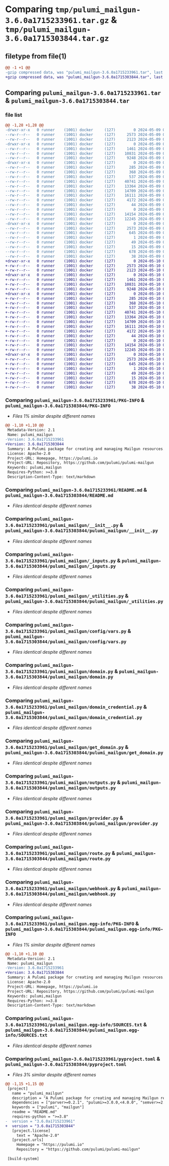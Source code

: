 # Comparing `tmp/pulumi_mailgun-3.6.0a1715233961.tar.gz` & `tmp/pulumi_mailgun-3.6.0a1715303844.tar.gz`

## filetype from file(1)

```diff
@@ -1 +1 @@
-gzip compressed data, was "pulumi_mailgun-3.6.0a1715233961.tar", last modified: Thu May  9 06:00:48 2024, max compression
+gzip compressed data, was "pulumi_mailgun-3.6.0a1715303844.tar", last modified: Fri May 10 01:30:18 2024, max compression
```

## Comparing `pulumi_mailgun-3.6.0a1715233961.tar` & `pulumi_mailgun-3.6.0a1715303844.tar`

### file list

```diff
@@ -1,28 +1,28 @@
-drwxr-xr-x   0 runner    (1001) docker     (127)        0 2024-05-09 06:00:48.147493 pulumi_mailgun-3.6.0a1715233961/
--rw-r--r--   0 runner    (1001) docker     (127)     2573 2024-05-09 06:00:48.147493 pulumi_mailgun-3.6.0a1715233961/PKG-INFO
--rw-r--r--   0 runner    (1001) docker     (127)     2123 2024-05-09 06:00:42.000000 pulumi_mailgun-3.6.0a1715233961/README.md
-drwxr-xr-x   0 runner    (1001) docker     (127)        0 2024-05-09 06:00:48.147493 pulumi_mailgun-3.6.0a1715233961/pulumi_mailgun/
--rw-r--r--   0 runner    (1001) docker     (127)     1461 2024-05-09 06:00:42.000000 pulumi_mailgun-3.6.0a1715233961/pulumi_mailgun/__init__.py
--rw-r--r--   0 runner    (1001) docker     (127)    10831 2024-05-09 06:00:42.000000 pulumi_mailgun-3.6.0a1715233961/pulumi_mailgun/_inputs.py
--rw-r--r--   0 runner    (1001) docker     (127)     9248 2024-05-09 06:00:42.000000 pulumi_mailgun-3.6.0a1715233961/pulumi_mailgun/_utilities.py
-drwxr-xr-x   0 runner    (1001) docker     (127)        0 2024-05-09 06:00:48.147493 pulumi_mailgun-3.6.0a1715233961/pulumi_mailgun/config/
--rw-r--r--   0 runner    (1001) docker     (127)      285 2024-05-09 06:00:42.000000 pulumi_mailgun-3.6.0a1715233961/pulumi_mailgun/config/__init__.py
--rw-r--r--   0 runner    (1001) docker     (127)      368 2024-05-09 06:00:42.000000 pulumi_mailgun-3.6.0a1715233961/pulumi_mailgun/config/__init__.pyi
--rw-r--r--   0 runner    (1001) docker     (127)      537 2024-05-09 06:00:42.000000 pulumi_mailgun-3.6.0a1715233961/pulumi_mailgun/config/vars.py
--rw-r--r--   0 runner    (1001) docker     (127)    40741 2024-05-09 06:00:42.000000 pulumi_mailgun-3.6.0a1715233961/pulumi_mailgun/domain.py
--rw-r--r--   0 runner    (1001) docker     (127)    13364 2024-05-09 06:00:42.000000 pulumi_mailgun-3.6.0a1715233961/pulumi_mailgun/domain_credential.py
--rw-r--r--   0 runner    (1001) docker     (127)    14709 2024-05-09 06:00:42.000000 pulumi_mailgun-3.6.0a1715233961/pulumi_mailgun/get_domain.py
--rw-r--r--   0 runner    (1001) docker     (127)    16111 2024-05-09 06:00:42.000000 pulumi_mailgun-3.6.0a1715233961/pulumi_mailgun/outputs.py
--rw-r--r--   0 runner    (1001) docker     (127)     4172 2024-05-09 06:00:42.000000 pulumi_mailgun-3.6.0a1715233961/pulumi_mailgun/provider.py
--rw-r--r--   0 runner    (1001) docker     (127)       44 2024-05-09 06:00:42.000000 pulumi_mailgun-3.6.0a1715233961/pulumi_mailgun/pulumi-plugin.json
--rw-r--r--   0 runner    (1001) docker     (127)        0 2024-05-09 06:00:42.000000 pulumi_mailgun-3.6.0a1715233961/pulumi_mailgun/py.typed
--rw-r--r--   0 runner    (1001) docker     (127)    14154 2024-05-09 06:00:42.000000 pulumi_mailgun-3.6.0a1715233961/pulumi_mailgun/route.py
--rw-r--r--   0 runner    (1001) docker     (127)    12245 2024-05-09 06:00:42.000000 pulumi_mailgun-3.6.0a1715233961/pulumi_mailgun/webhook.py
-drwxr-xr-x   0 runner    (1001) docker     (127)        0 2024-05-09 06:00:48.147493 pulumi_mailgun-3.6.0a1715233961/pulumi_mailgun.egg-info/
--rw-r--r--   0 runner    (1001) docker     (127)     2573 2024-05-09 06:00:48.000000 pulumi_mailgun-3.6.0a1715233961/pulumi_mailgun.egg-info/PKG-INFO
--rw-r--r--   0 runner    (1001) docker     (127)      645 2024-05-09 06:00:48.000000 pulumi_mailgun-3.6.0a1715233961/pulumi_mailgun.egg-info/SOURCES.txt
--rw-r--r--   0 runner    (1001) docker     (127)        1 2024-05-09 06:00:48.000000 pulumi_mailgun-3.6.0a1715233961/pulumi_mailgun.egg-info/dependency_links.txt
--rw-r--r--   0 runner    (1001) docker     (127)       49 2024-05-09 06:00:48.000000 pulumi_mailgun-3.6.0a1715233961/pulumi_mailgun.egg-info/requires.txt
--rw-r--r--   0 runner    (1001) docker     (127)       15 2024-05-09 06:00:48.000000 pulumi_mailgun-3.6.0a1715233961/pulumi_mailgun.egg-info/top_level.txt
--rw-r--r--   0 runner    (1001) docker     (127)      678 2024-05-09 06:00:42.000000 pulumi_mailgun-3.6.0a1715233961/pyproject.toml
--rw-r--r--   0 runner    (1001) docker     (127)       38 2024-05-09 06:00:48.147493 pulumi_mailgun-3.6.0a1715233961/setup.cfg
+drwxr-xr-x   0 runner    (1001) docker     (127)        0 2024-05-10 01:30:18.839508 pulumi_mailgun-3.6.0a1715303844/
+-rw-r--r--   0 runner    (1001) docker     (127)     2573 2024-05-10 01:30:18.839508 pulumi_mailgun-3.6.0a1715303844/PKG-INFO
+-rw-r--r--   0 runner    (1001) docker     (127)     2123 2024-05-10 01:30:10.000000 pulumi_mailgun-3.6.0a1715303844/README.md
+drwxr-xr-x   0 runner    (1001) docker     (127)        0 2024-05-10 01:30:18.835508 pulumi_mailgun-3.6.0a1715303844/pulumi_mailgun/
+-rw-r--r--   0 runner    (1001) docker     (127)     1461 2024-05-10 01:30:10.000000 pulumi_mailgun-3.6.0a1715303844/pulumi_mailgun/__init__.py
+-rw-r--r--   0 runner    (1001) docker     (127)    10831 2024-05-10 01:30:10.000000 pulumi_mailgun-3.6.0a1715303844/pulumi_mailgun/_inputs.py
+-rw-r--r--   0 runner    (1001) docker     (127)     9248 2024-05-10 01:30:10.000000 pulumi_mailgun-3.6.0a1715303844/pulumi_mailgun/_utilities.py
+drwxr-xr-x   0 runner    (1001) docker     (127)        0 2024-05-10 01:30:18.839508 pulumi_mailgun-3.6.0a1715303844/pulumi_mailgun/config/
+-rw-r--r--   0 runner    (1001) docker     (127)      285 2024-05-10 01:30:10.000000 pulumi_mailgun-3.6.0a1715303844/pulumi_mailgun/config/__init__.py
+-rw-r--r--   0 runner    (1001) docker     (127)      368 2024-05-10 01:30:10.000000 pulumi_mailgun-3.6.0a1715303844/pulumi_mailgun/config/__init__.pyi
+-rw-r--r--   0 runner    (1001) docker     (127)      537 2024-05-10 01:30:10.000000 pulumi_mailgun-3.6.0a1715303844/pulumi_mailgun/config/vars.py
+-rw-r--r--   0 runner    (1001) docker     (127)    40741 2024-05-10 01:30:10.000000 pulumi_mailgun-3.6.0a1715303844/pulumi_mailgun/domain.py
+-rw-r--r--   0 runner    (1001) docker     (127)    13364 2024-05-10 01:30:10.000000 pulumi_mailgun-3.6.0a1715303844/pulumi_mailgun/domain_credential.py
+-rw-r--r--   0 runner    (1001) docker     (127)    14709 2024-05-10 01:30:10.000000 pulumi_mailgun-3.6.0a1715303844/pulumi_mailgun/get_domain.py
+-rw-r--r--   0 runner    (1001) docker     (127)    16111 2024-05-10 01:30:10.000000 pulumi_mailgun-3.6.0a1715303844/pulumi_mailgun/outputs.py
+-rw-r--r--   0 runner    (1001) docker     (127)     4172 2024-05-10 01:30:10.000000 pulumi_mailgun-3.6.0a1715303844/pulumi_mailgun/provider.py
+-rw-r--r--   0 runner    (1001) docker     (127)       44 2024-05-10 01:30:10.000000 pulumi_mailgun-3.6.0a1715303844/pulumi_mailgun/pulumi-plugin.json
+-rw-r--r--   0 runner    (1001) docker     (127)        0 2024-05-10 01:30:10.000000 pulumi_mailgun-3.6.0a1715303844/pulumi_mailgun/py.typed
+-rw-r--r--   0 runner    (1001) docker     (127)    14154 2024-05-10 01:30:10.000000 pulumi_mailgun-3.6.0a1715303844/pulumi_mailgun/route.py
+-rw-r--r--   0 runner    (1001) docker     (127)    12245 2024-05-10 01:30:10.000000 pulumi_mailgun-3.6.0a1715303844/pulumi_mailgun/webhook.py
+drwxr-xr-x   0 runner    (1001) docker     (127)        0 2024-05-10 01:30:18.839508 pulumi_mailgun-3.6.0a1715303844/pulumi_mailgun.egg-info/
+-rw-r--r--   0 runner    (1001) docker     (127)     2573 2024-05-10 01:30:18.000000 pulumi_mailgun-3.6.0a1715303844/pulumi_mailgun.egg-info/PKG-INFO
+-rw-r--r--   0 runner    (1001) docker     (127)      645 2024-05-10 01:30:18.000000 pulumi_mailgun-3.6.0a1715303844/pulumi_mailgun.egg-info/SOURCES.txt
+-rw-r--r--   0 runner    (1001) docker     (127)        1 2024-05-10 01:30:18.000000 pulumi_mailgun-3.6.0a1715303844/pulumi_mailgun.egg-info/dependency_links.txt
+-rw-r--r--   0 runner    (1001) docker     (127)       49 2024-05-10 01:30:18.000000 pulumi_mailgun-3.6.0a1715303844/pulumi_mailgun.egg-info/requires.txt
+-rw-r--r--   0 runner    (1001) docker     (127)       15 2024-05-10 01:30:18.000000 pulumi_mailgun-3.6.0a1715303844/pulumi_mailgun.egg-info/top_level.txt
+-rw-r--r--   0 runner    (1001) docker     (127)      678 2024-05-10 01:30:10.000000 pulumi_mailgun-3.6.0a1715303844/pyproject.toml
+-rw-r--r--   0 runner    (1001) docker     (127)       38 2024-05-10 01:30:18.839508 pulumi_mailgun-3.6.0a1715303844/setup.cfg
```

### Comparing `pulumi_mailgun-3.6.0a1715233961/PKG-INFO` & `pulumi_mailgun-3.6.0a1715303844/PKG-INFO`

 * *Files 1% similar despite different names*

```diff
@@ -1,10 +1,10 @@
 Metadata-Version: 2.1
 Name: pulumi_mailgun
-Version: 3.6.0a1715233961
+Version: 3.6.0a1715303844
 Summary: A Pulumi package for creating and managing Mailgun resources.
 License: Apache-2.0
 Project-URL: Homepage, https://pulumi.io
 Project-URL: Repository, https://github.com/pulumi/pulumi-mailgun
 Keywords: pulumi,mailgun
 Requires-Python: >=3.8
 Description-Content-Type: text/markdown
```

### Comparing `pulumi_mailgun-3.6.0a1715233961/README.md` & `pulumi_mailgun-3.6.0a1715303844/README.md`

 * *Files identical despite different names*

### Comparing `pulumi_mailgun-3.6.0a1715233961/pulumi_mailgun/__init__.py` & `pulumi_mailgun-3.6.0a1715303844/pulumi_mailgun/__init__.py`

 * *Files identical despite different names*

### Comparing `pulumi_mailgun-3.6.0a1715233961/pulumi_mailgun/_inputs.py` & `pulumi_mailgun-3.6.0a1715303844/pulumi_mailgun/_inputs.py`

 * *Files identical despite different names*

### Comparing `pulumi_mailgun-3.6.0a1715233961/pulumi_mailgun/_utilities.py` & `pulumi_mailgun-3.6.0a1715303844/pulumi_mailgun/_utilities.py`

 * *Files identical despite different names*

### Comparing `pulumi_mailgun-3.6.0a1715233961/pulumi_mailgun/config/vars.py` & `pulumi_mailgun-3.6.0a1715303844/pulumi_mailgun/config/vars.py`

 * *Files identical despite different names*

### Comparing `pulumi_mailgun-3.6.0a1715233961/pulumi_mailgun/domain.py` & `pulumi_mailgun-3.6.0a1715303844/pulumi_mailgun/domain.py`

 * *Files identical despite different names*

### Comparing `pulumi_mailgun-3.6.0a1715233961/pulumi_mailgun/domain_credential.py` & `pulumi_mailgun-3.6.0a1715303844/pulumi_mailgun/domain_credential.py`

 * *Files identical despite different names*

### Comparing `pulumi_mailgun-3.6.0a1715233961/pulumi_mailgun/get_domain.py` & `pulumi_mailgun-3.6.0a1715303844/pulumi_mailgun/get_domain.py`

 * *Files identical despite different names*

### Comparing `pulumi_mailgun-3.6.0a1715233961/pulumi_mailgun/outputs.py` & `pulumi_mailgun-3.6.0a1715303844/pulumi_mailgun/outputs.py`

 * *Files identical despite different names*

### Comparing `pulumi_mailgun-3.6.0a1715233961/pulumi_mailgun/provider.py` & `pulumi_mailgun-3.6.0a1715303844/pulumi_mailgun/provider.py`

 * *Files identical despite different names*

### Comparing `pulumi_mailgun-3.6.0a1715233961/pulumi_mailgun/route.py` & `pulumi_mailgun-3.6.0a1715303844/pulumi_mailgun/route.py`

 * *Files identical despite different names*

### Comparing `pulumi_mailgun-3.6.0a1715233961/pulumi_mailgun/webhook.py` & `pulumi_mailgun-3.6.0a1715303844/pulumi_mailgun/webhook.py`

 * *Files identical despite different names*

### Comparing `pulumi_mailgun-3.6.0a1715233961/pulumi_mailgun.egg-info/PKG-INFO` & `pulumi_mailgun-3.6.0a1715303844/pulumi_mailgun.egg-info/PKG-INFO`

 * *Files 1% similar despite different names*

```diff
@@ -1,10 +1,10 @@
 Metadata-Version: 2.1
 Name: pulumi_mailgun
-Version: 3.6.0a1715233961
+Version: 3.6.0a1715303844
 Summary: A Pulumi package for creating and managing Mailgun resources.
 License: Apache-2.0
 Project-URL: Homepage, https://pulumi.io
 Project-URL: Repository, https://github.com/pulumi/pulumi-mailgun
 Keywords: pulumi,mailgun
 Requires-Python: >=3.8
 Description-Content-Type: text/markdown
```

### Comparing `pulumi_mailgun-3.6.0a1715233961/pulumi_mailgun.egg-info/SOURCES.txt` & `pulumi_mailgun-3.6.0a1715303844/pulumi_mailgun.egg-info/SOURCES.txt`

 * *Files identical despite different names*

### Comparing `pulumi_mailgun-3.6.0a1715233961/pyproject.toml` & `pulumi_mailgun-3.6.0a1715303844/pyproject.toml`

 * *Files 3% similar despite different names*

```diff
@@ -1,15 +1,15 @@
 [project]
   name = "pulumi_mailgun"
   description = "A Pulumi package for creating and managing Mailgun resources."
   dependencies = ["parver>=0.2.1", "pulumi>=3.0.0,<4.0.0", "semver>=2.8.1"]
   keywords = ["pulumi", "mailgun"]
   readme = "README.md"
   requires-python = ">=3.8"
-  version = "3.6.0a1715233961"
+  version = "3.6.0a1715303844"
   [project.license]
     text = "Apache-2.0"
   [project.urls]
     Homepage = "https://pulumi.io"
     Repository = "https://github.com/pulumi/pulumi-mailgun"
 
 [build-system]
```

